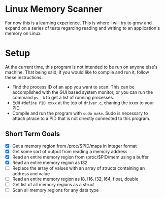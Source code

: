 # Linux Memory Scanner

For now this is a learning experience. This is where I will try to grow and expand on a series of tests regarding reading and writing to an application's memory on Linux.

# Setup

At the current time, this program is not intended to be run on anyone else's machine. That being said, if you would like to compile and run it, follow these instructions:

- Find the process ID of an app you want to scan. This can be accomplished with the GUI based system monitor, or you can run the command `ps -A` to get a list of running processes.
- Edit `#define PID xxxx` at the top of `driver.c`, chaning the xxxx to your PID.
- Compile and run the program with `sudo make`. Sudo is necessary to attach ptrace to a PID that is not directly connected to this program.

## Short Term Goals

* [x] Get a memory region from /proc/$PID/maps in integer format
* [x] Get some sort of output from reading a memory address
* [x] Read an entire memory region from /proc/$PID/mem using a buffer
* [x] Read an entire memory region as I32
* [ ] Replace the array of values with an array of structs containing an address and value
* [ ] Read an entire memory region as I8, I16, I32, I64, float, double
* [ ] Get list of all memory regions as a struct
* [ ] Scan all memory regions for any data type
